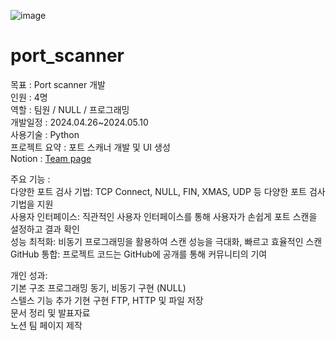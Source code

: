 ![image](https://github.com/user-attachments/assets/b87193b3-561a-4518-b3ed-896872c1980b)


# port_scanner  

목표 : Port scanner 개발  
인원 : 4명  
역할 : 팀원 / NULL / 프로그래밍  
개발일정 : 2024.04.26~2024.05.10  
사용기술 : Python  
프로젝트 요약 : 포트 스캐너 개발 및 UI 생성  
Notion : [ Team page](https://heavenly-sponge-d64.notion.site/7827aa9c2b7b4f80be94df7a5d8668c5)  

주요 기능 :  
다양한 포트 검사 기법: TCP Connect, NULL, FIN, XMAS, UDP 등 다양한 포트 검사 기법을 지원  
사용자 인터페이스: 직관적인 사용자 인터페이스를 통해 사용자가 손쉽게 포트 스캔을 설정하고 결과 확인  
성능 최적화: 비동기 프로그래밍을 활용하여 스캔 성능을 극대화, 빠르고 효율적인 스캔  
GitHub 통합: 프로젝트 코드는 GitHub에 공개를 통해 커뮤니티의 기여  

개인 성과:  
기본 구조 프로그래밍 동기, 비동기 구현 (NULL)  
스텔스 기능 추가 기현 구현 FTP, HTTP 및 파일 저장  
문서 정리 및 발표자료  
노션 팀 페이지 제작  

